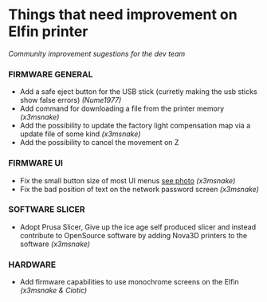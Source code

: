 # Things that need improvement on Elfin printer
*Community improvement sugestions for the dev team*

### FIRMWARE GENERAL

- Add a safe eject button for the USB stick (curretly making the usb sticks show false errors) *(Nume1977)*
- Add command for downloading a file from the printer memory *(x3msnake)*
- Add the possibility to update the factory light compensation map via a update file of some kind *(x3msnake)*
- Add the possibility to cancel the movement on Z 

### FIRMWARE UI
- Fix the small button size of most UI menus [see photo](https://user-images.githubusercontent.com/11083514/78594553-6ec70c00-7840-11ea-8647-984614d08050.png) *(x3msnake)*
- Fix the bad position of text on the network password screen *(x3msnake)*

### SOFTWARE SLICER

- Adopt Prusa Slicer, Give up the ice age self produced slicer and instead contribute to OpenSource software by adding Nova3D printers to the software *(x3msnake)*

### HARDWARE

- Add firmware capabilities to use monochrome screens on the Elfin *(x3msnake & Ciotic)*
